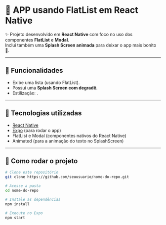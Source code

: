 # 🌷 APP usando FlatList em React Native

✨ Projeto desenvolvido em **React Native** com foco no uso dos componentes **FlatList** e **Modal**.  
Inclui também uma **Splash Screen animada** para deixar o app mais bonito 💖.

---

## 📱 Funcionalidades
- Exibe uma lista (usando FlatList).
- Possui uma **Splash Screen com degradê**.
- Estilização:  .

---

## 🚀 Tecnologias utilizadas
- [React Native](https://reactnative.dev/)
- [Expo](https://expo.dev/) (para rodar o app)
- FlatList e Modal (componentes nativos do React Native)
- Animated (para a animação do texto no SplashScreen)

---

## 🌼 Como rodar o projeto
```bash
# Clone este repositório
git clone https://github.com/seuusuario/nome-do-repo.git

# Acesse a pasta
cd nome-do-repo

# Instale as dependências
npm install

# Execute no Expo
npm start
